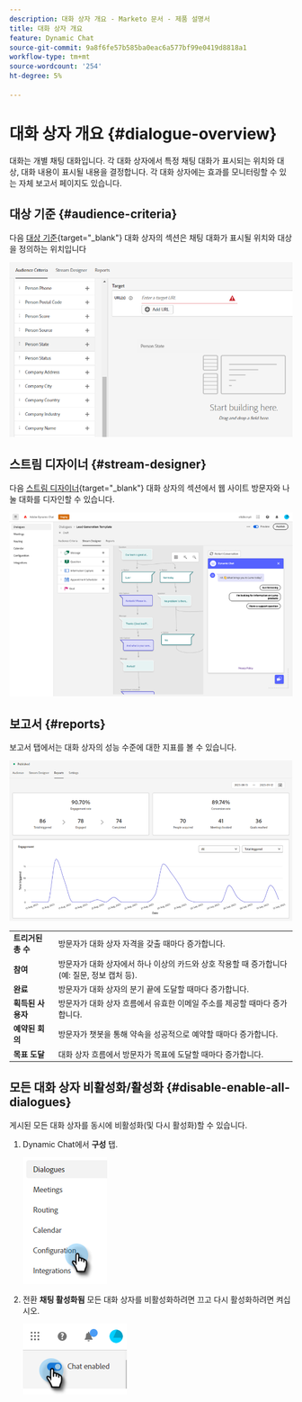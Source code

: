 ```yaml
---
description: 대화 상자 개요 - Marketo 문서 - 제품 설명서
title: 대화 상자 개요
feature: Dynamic Chat
source-git-commit: 9a8f6fe57b585ba0eac6a577bf99e0419d8818a1
workflow-type: tm+mt
source-wordcount: '254'
ht-degree: 5%

---
```


# 대화 상자 개요 {#dialogue-overview}

대화는 개별 채팅 대화입니다. 각 대화 상자에서 특정 채팅 대화가 표시되는 위치와 대상, 대화 내용이 표시될 내용을 결정합니다. 각 대화 상자에는 효과를 모니터링할 수 있는 자체 보고서 페이지도 있습니다.

## 대상 기준 {#audience-criteria}

다음 [대상 기준](/help/marketo/product-docs/demand-generation/dynamic-chat/automated-chat/audience-criteria.md){target="_blank"} 대화 상자의 섹션은 채팅 대화가 표시될 위치와 대상을 정의하는 위치입니다

![](assets/dialogue-overview-1.png)

## 스트림 디자이너 {#stream-designer}

다음 [스트림 디자이너](/help/marketo/product-docs/demand-generation/dynamic-chat/automated-chat/stream-designer.md){target="_blank"} 대화 상자의 섹션에서 웹 사이트 방문자와 나눌 대화를 디자인할 수 있습니다.

![](assets/dialogue-overview-2.png)

## 보고서 {#reports}

보고서 탭에서는 대화 상자의 성능 수준에 대한 지표를 볼 수 있습니다.

![](assets/dialogue-overview-3.png)

<table>
 <tr>
  <td><strong>트리거된 총 수</strong></td>
  <td>방문자가 대화 상자 자격을 갖출 때마다 증가합니다.
</td>
 </tr>
 <tr>
  <td><strong>참여</strong></td>
  <td>방문자가 대화 상자에서 하나 이상의 카드와 상호 작용할 때 증가합니다(예: 질문, 정보 캡처 등).</td>
 </tr>
 <tr>
  <td><strong>완료</strong></td>
  <td>방문자가 대화 상자의 분기 끝에 도달할 때마다 증가합니다.</td>
 </tr>
 <tr>
  <td><strong>획득된 사용자</strong></td>
  <td>방문자가 대화 상자 흐름에서 유효한 이메일 주소를 제공할 때마다 증가합니다.</td>
 </tr>
 <tr>
  <td><strong>예약된 회의</strong></td>
  <td>방문자가 챗봇을 통해 약속을 성공적으로 예약할 때마다 증가합니다.</td>
 </tr>
 <tr>
  <td><strong>목표 도달</strong></td>
  <td>대화 상자 흐름에서 방문자가 목표에 도달할 때마다 증가합니다.</td>
 </tr>
</table>

## 모든 대화 상자 비활성화/활성화 {#disable-enable-all-dialogues}

게시된 모든 대화 상자를 동시에 비활성화(및 다시 활성화)할 수 있습니다.

1. Dynamic Chat에서 **구성** 탭.

   ![](assets/dialogue-overview-4.png)

1. 전환 **채팅 활성화됨** 모든 대화 상자를 비활성화하려면 끄고 다시 활성화하려면 켜십시오.

   ![](assets/dialogue-overview-5.png)

